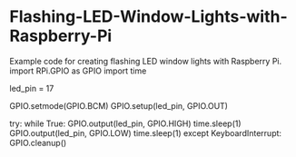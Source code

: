 # Flashing-LED-Window-Lights-with-Raspberry-Pi
Example code for creating flashing LED window lights with Raspberry Pi.
import RPi.GPIO as GPIO
import time

led_pin = 17

GPIO.setmode(GPIO.BCM)
GPIO.setup(led_pin, GPIO.OUT)

try:
    while True:
        GPIO.output(led_pin, GPIO.HIGH)
        time.sleep(1)
        GPIO.output(led_pin, GPIO.LOW)
        time.sleep(1)
except KeyboardInterrupt:
    GPIO.cleanup()
